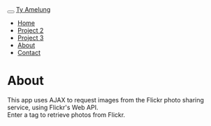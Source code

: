 <head>

  <title>Flickr Slideshow w/ Bootstrap Carousel</title>
    <meta charset="utf-8">
    <meta http-equiv="X-UA-Compatible" content="IE=edge">
    <meta name="viewport" content="width=device-width, initial-scale=1">
  <link rel="stylesheet" href="stylesheets/style.css">
  <!-- Latest compiled and minified CSS -->
  <link rel="stylesheet" href="https://maxcdn.bootstrapcdn.com/bootstrap/3.3.7/css/bootstrap.min.css" integrity="sha384-BVYiiSIFeK1dGmJRAkycuHAHRg32OmUcww7on3RYdg4Va+PmSTsz/K68vbdEjh4u" crossorigin="anonymous">

  <!-- Optional theme -->
  <link rel="stylesheet" href="https://maxcdn.bootstrapcdn.com/bootstrap/3.3.7/css/bootstrap-theme.min.css" integrity="sha384-rHyoN1iRsVXV4nD0JutlnGaslCJuC7uwjduW9SVrLvRYooPp2bWYgmgJQIXwl/Sp" crossorigin="anonymous">

  <script src="https://code.jquery.com/jquery-2.0.3.min.js"></script>
  <!-- Latest compiled and minified JavaScript -->
  <script src="https://maxcdn.bootstrapcdn.com/bootstrap/3.3.7/js/bootstrap.min.js" integrity="sha384-Tc5IQib027qvyjSMfHjOMaLkfuWVxZxUPnCJA7l2mCWNIpG9mGCD8wGNIcPD7Txa" crossorigin="anonymous"></script>
</head>

<body>
<div class="navbar navbar-inverse navbar-fixed-top">
  <div class="container">
    <div class="navbar-header">
      <button type="button" class="navbar-toggle" data-toggle="collapse" data-target=".navbar-collapse">
        <span class="icon-bar"></span>
        <span class="icon-bar"></span>
        <span class="icon-bar"></span>
      </button>
      <a class="navbar-brand" href="index.html">Ty Amelung</a>
    </div>
    <div class="collapse navbar-collapse">
      <ul class="nav navbar-nav">
        <li><a href="index.html">Home</a></li>
        <li><a href="https://github.com/UO-CIT/p2-tya1.git">Project 2</a></li>
        <li><a href="https://github.com/UO-CIT/p3-tya1.git">Project 3</a></li>
        <li class="active"><a href="about.html">About</a></li>
        <li><a href="contact.html">Contact</a></li>
      </ul>
    </div><!--/.nav-collapse -->
  </div>
</div>

<div class="container">
  <div class="text-center">
    <h1>About</h1>
    <p class="lead">This app uses AJAX to request images from the Flickr photo sharing service, using Flickr's Web API.<br>Enter a tag to retrieve photos from Flickr.</p>
  </div>
</div><!-- /.container -->

  <script src="javascripts/app.js"></script>
</body>

